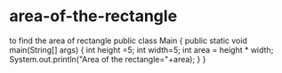 # area-of-the-rectangle
to find the area of rectangle
public class Main
{
	public static void main(String[] args) {
	    int height =5;
	    int width=5;
	    int area = height * width;
		System.out.println("Area of the rectangle="+area);
	}
}
